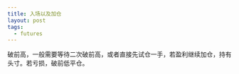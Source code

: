```yaml
---
title: 入场以及加仓
layout: post
tags:
  - futures
---
```

 破前高，一般需要等待二次破前高，或者直接先试仓一手，若盈利继续加仓，持有头寸。若亏损，破前低平仓。